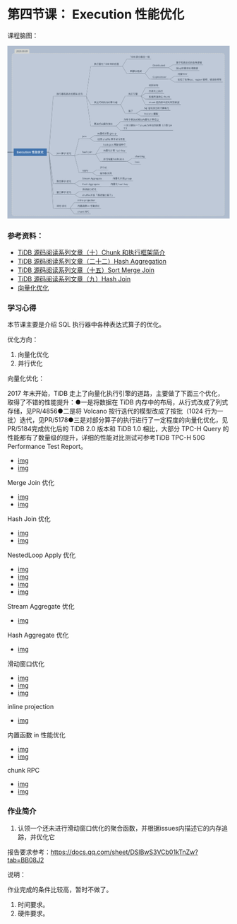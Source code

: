 # 第四节课： Execution 性能优化

课程脑图：

![HighPerformanceTiDBWeek4](../imgs/week4/hptidb4.png)

### 参考资料：

- [TiDB 源码阅读系列文章（十）Chunk 和执行框架简介](https://pingcap.com/blog-cn/tidb-source-code-reading-10/)
- [TiDB 源码阅读系列文章（二十二）Hash Aggregation](https://pingcap.com/blog-cn/tidb-source-code-reading-22/)
- [TiDB 源码阅读系列文章（十五）Sort Merge Join](https://pingcap.com/blog-cn/tidb-source-code-reading-15/)
- [TiDB 源码阅读系列文章（九）Hash Join](https://pingcap.com/blog-cn/tidb-source-code-reading-9/)
- [ 向量化优化](https://docs.qq.com/pdf/DSkNaZW9hTXNqWXVH)


### 学习心得

本节课主要是介绍 SQL 执行器中各种表达式算子的优化。

优化方向：

1. 向量化优化
2. 并行优化

向量化优化：

 2017 年末开始，TiDB 走上了向量化执行引擎的道路，主要做了下面三个优化，取得了不错的性能提升：●一是将数据在 TiDB 内存中的布局，从行式改成了列式存储，见​PR/4856●二是将 Volcano 按行迭代的模型改成了按批（1024 行为一批）迭代，见​PR/5178●三是对部分算子的执行进行了一定程度的向量化优化，见​PR/5184完成优化后的 TiDB 2.0 版本和 TiDB 1.0 相比，大部分 TPC-H Query 的性能都有了数量级的提升，详细的性能对比测试可参考​TiDB TPC-H 50G Performance Test Report​。

- [img](../imgs/week4/vec1.png)
- [img](../imgs/week4/vec2.png)

Merge Join 优化

- [img](../imgs/week4/join1.png)
- [img](../imgs/week4/join2.png)

Hash Join 优化

- [img](../imgs/week4/hashjoin1.png)
- [img](../imgs/week4/hashjoin2.png)


NestedLoop Apply 优化

- [img](../imgs/week4/nestedloop_apply1.png)
- [img](../imgs/week4/nestedloop_apply2.png)
- [img](../imgs/week4/nestedloop_apply3.png)
- [img](../imgs/week4/nestedloop_apply4.png)


Stream Aggregate 优化

- [img](../imgs/week4/stream1.png)


Hash Aggregate 优化

- [img](../imgs/week4/hash1.png)

滑动窗口优化

- [img](../imgs/week4/sliding1.png)
- [img](../imgs/week4/sliding2.png)
- [img](../imgs/week4/sliding3.png)

inline projection

- [img](../imgs/week4/inline.png)

内置函数 in 性能优化

- [img](../imgs/week4/in.png)
- [img](../imgs/week4/in2.png)


chunk RPC

- [img](../imgs/week4/chunk.png)
- [img](../imgs/week4/chunk2.png)




### 作业简介

1. 认领一个还未进行滑动窗口优化的聚合函数，并根据issues内描述它的内存追踪，并优化它

报告要求参考：https://docs.qq.com/sheet/DSlBwS3VCb01kTnZw?tab=BB08J2

说明： 

作业完成的条件比较高，暂时不做了。

1. 时间要求。
2. 硬件要求。


